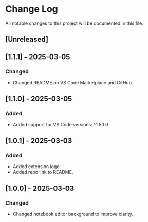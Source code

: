 # Change Log

All notable changes to this project will be documented in this file.

## [Unreleased]

## [1.1.1] - 2025-03-05

### Changed

- Changed README on  VS Code Marketplace and GitHub.

## [1.1.0] - 2025-03-05

### Added

- Added support for VS Code versions: ^1.50.0

## [1.0.1] - 2025-03-03

### Added

- Added extension logo.
- Added repo link to README.

## [1.0.0] - 2025-03-03

### Changed

- Changed notebook editor background to improve clarity.